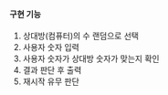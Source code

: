 #### 구현 기능 
1. 상대방(컴퓨터)의 수 랜덤으로 선택
2. 사용자 숫자 입력 
3. 사용자 숫자가 상대방 숫자가 맞는지 확인 
4. 결과 판단 후 출력 
5. 재시작 유무 판단

